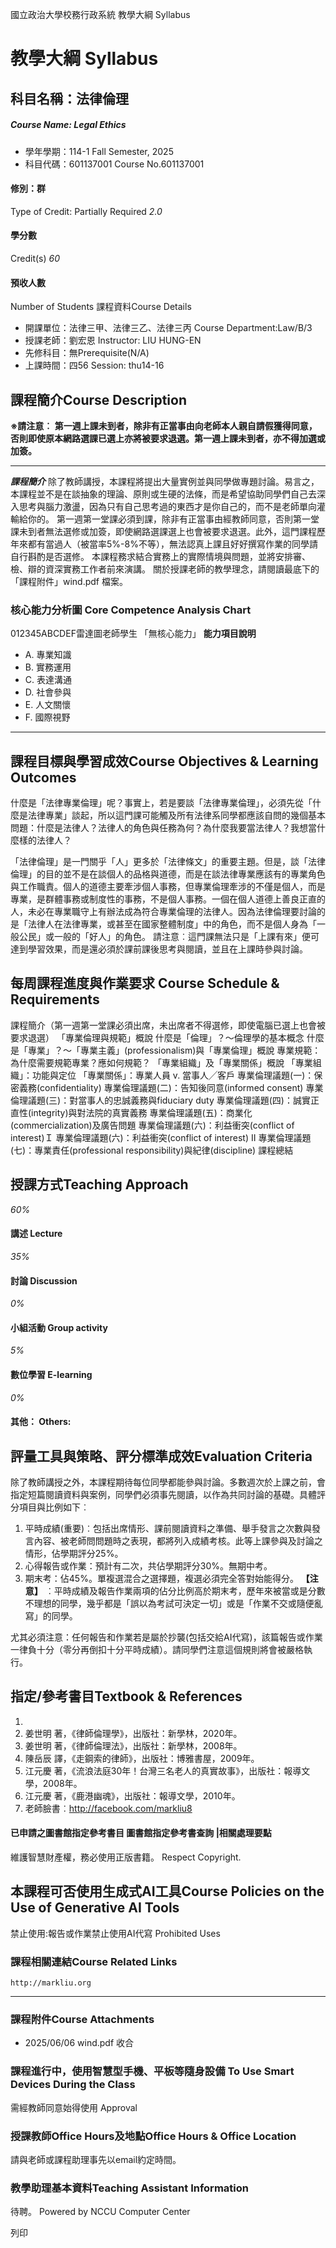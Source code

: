 國立政治大學校務行政系統 教學大綱 Syllabus
# 教學大綱 Syllabus
##  科目名稱：法律倫理
#####  Course Name: Legal Ethics
  * 學年學期：114-1 Fall Semester, 2025 
  * 科目代碼：601137001 Course No.601137001


#### 修別：群
Type of Credit: Partially Required 
_2.0_
#### 學分數
Credit(s)
_60_
#### 預收人數
Number of Students
課程資料Course Details
  * 開課單位：法律三甲、法律三乙、法律三丙 Course Department:Law/B/3 
  * 授課老師：劉宏恩 Instructor: LIU HUNG-EN 
  * 先修科目：無Prerequisite(N/A)
  * 上課時間：四56 Session: thu14-16 


##  課程簡介Course Description
**※請注意︰ 第一週上課未到者，除非有正當事由向老師本人親自請假獲得同意，否則即使原本網路選課已選上亦將被要求退選。第一週上課未到者，亦不得加選或加簽。**
* * *
**_課程簡介_**
除了教師講授，本課程將提出大量實例並與同學做專題討論。易言之，本課程並不是在談抽象的理論、原則或生硬的法條，而是希望協助同學們自己去深入思考與腦力激盪，因為只有自己思考過的東西才是你自己的，而不是老師單向灌輸給你的。
第一週第一堂課必須到課，除非有正當事由經教師同意，否則第一堂課未到者無法選修或加簽，即使網路選課選上也會被要求退選。此外，這門課程歷年來都有當過人（被當率5%-8%不等），無法認真上課且好好撰寫作業的同學請自行斟酌是否選修。
本課程務求結合實務上的實際情境與問題，並將安排審、檢、辯的資深實務工作者前來演講。
關於授課老師的教學理念，請閱讀最底下的「課程附件」wind.pdf 檔案。 
###  核心能力分析圖 Core Competence Analysis Chart
012345ABCDEF雷達圖老師學生
「無核心能力」 
**能力項目說明**
  * A. 專業知識
  * B. 實務運用
  * C. 表達溝通
  * D. 社會參與
  * E. 人文關懷
  * F. 國際視野


* * *
##  課程目標與學習成效Course Objectives & Learning Outcomes 
什麼是「法律專業倫理」呢？事實上，若是要談「法律專業倫理」，必須先從「什麼是法律專業」談起，所以這門課可能觸及所有法律系同學都應該自問的幾個基本問題：什麼是法律人？法律人的角色與任務為何？為什麼我要當法律人？我想當什麼樣的法律人？   
  
「法律倫理」是一門關乎「人」更多於「法律條文」的重要主題。但是，談「法律倫理」的目的並不是在談個人的品格與道德，而是在談法律專業應該有的專業角色與工作職責。個人的道德主要牽涉個人事務，但專業倫理牽涉的不僅是個人，而是專業，是群體事務或制度性的事務，不是個人事務。一個在個人道德上善良正直的人，未必在專業職守上有辦法成為符合專業倫理的法律人。因為法律倫理要討論的是「法律人在法律專業，或甚至在國家整體制度」中的角色，而不是個人身為「一般公民」或一般的「好人」的角色。
請注意︰這門課無法只是「上課有來」便可達到學習效果，而是還必須於課前課後思考與閱讀，並且在上課時參與討論。
##  每周課程進度與作業要求 Course Schedule & Requirements
課程簡介（第一週第一堂課必須出席，未出席者不得選修，即使電腦已選上也會被要求退選）
「專業倫理與規範」概說 
什麼是「倫理」？～倫理學的基本概念 
什麼是「專業」？～「專業主義」(professionalism)與「專業倫理」概說
專業規範：為什麼需要規範專業？應如何規範？ 
「專業組織」及「專業關係」概說
「專業組織」：功能與定位 
「專業關係」：專業人員 v. 當事人╱客戶 
專業倫理議題(一)：保密義務(confidentiality)
專業倫理議題(二)：告知後同意(informed consent) 
專業倫理議題(三)：對當事人的忠誠義務與fiduciary duty
專業倫理議題(四)：誠實正直性(integrity)與對法院的真實義務
專業倫理議題(五)：商業化(commercialization)及廣告問題
專業倫理議題(六)：利益衝突(conflict of interest)Ｉ
專業倫理議題(六)：利益衝突(conflict of interest) Ⅱ
專業倫理議題(七)：專業責任(professional responsibility)與紀律(discipline)
課程總結
##  授課方式Teaching Approach
_60%_
####  講述 Lecture
_35%_
####  討論 Discussion
_0%_
####  小組活動 Group activity
_5%_
####  數位學習 E-learning
_0%_
####  其他： Others:
##  評量工具與策略、評分標準成效Evaluation Criteria
除了教師講授之外，本課程期待每位同學都能參與討論。多數週次於上課之前，會指定短篇閱讀資料與案例，同學們必須事先閱讀，以作為共同討論的基礎。具體評分項目與比例如下︰
1. 平時成績(重要)︰包括出席情形、課前閱讀資料之準備、舉手發言之次數與發言內容、被老師問問題時之表現，都將列入成績考核。此等上課參與及討論之情形，佔學期評分25%。   
2. 心得報告或作業：預計有二次，共佔學期評分30%。無期中考。   
3. 期末考：佔45%。單複選混合之選擇題，複選必須完全答對始能得分。
**【注意】** ︰平時成績及報告作業兩項的佔分比例高於期末考，歷年來被當或是分數不理想的同學，幾乎都是「誤以為考試可決定一切」或是「作業不交或隨便亂寫」的同學。  
  
尤其必須注意：任何報告和作業若是屬於抄襲(包括交給AI代寫)，該篇報告或作業一律負十分（零分再倒扣十分平時成績）。請同學們注意這個規則將會被嚴格執行。
##  指定/參考書目Textbook & References
1.  
2. 姜世明 著，《律師倫理學》，出版社：新學林，2020年。   
3. 姜世明 著，《律師倫理法》，出版社：新學林，2008年。   
4. 陳岳辰 譯，《走鋼索的律師》，出版社：博雅書屋，2009年。   
5. 江元慶 著，《流浪法庭30年！台灣三名老人的真實故事》，出版社：報導文學，2008年。   
6. 江元慶 著，《鹿港幽魂》，出版社：報導文學，2010年。   
7. 老師臉書︰http://facebook.com/markliu8
####  已申請之圖書館指定參考書目  圖書館指定參考書查詢 |相關處理要點
維護智慧財產權，務必使用正版書籍。 Respect Copyright.
##  本課程可否使用生成式AI工具Course Policies on the Use of Generative AI Tools
禁止使用:報告或作業禁止使用AI代寫 Prohibited Uses
###  課程相關連結Course Related Links
```
http://markliu.org
```

* * *
###  課程附件Course Attachments
  * 2025/06/06 wind.pdf  收合 


###  課程進行中，使用智慧型手機、平板等隨身設備 To Use Smart Devices During the Class
需經教師同意始得使用  Approval
###  授課教師Office Hours及地點Office Hours & Office Location
請與老師或課程助理事先以email約定時間。
###  教學助理基本資料Teaching Assistant Information
待聘。
Powered by NCCU Computer Center
  
列印
